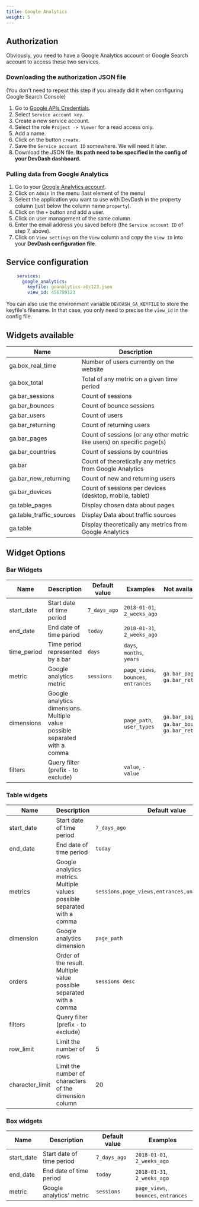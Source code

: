 ```yaml
---
title: Google Analytics
weight: 5 
---
```


## Authorization

Obviously, you need to have a Google Analytics account or Google Search account to access these two services.

### Downloading the authorization JSON file 

(You don't need to repeat this step if you already did it when configuring Google Search Console)

1. Go to [Google APIs Credentials](https://console.developers.google.com/apis/api/webmasters.googleapis.com/credentials).
2. Select `Service account key`.
3. Create a new service account.
4. Select the role `Project -> Viewer` for a read access only.
5. Add a name.
6. Click on the button `create`.
7. Save the `Service account ID` somewhere. We will need it later.
8. Download the JSON file. **Its path need to be specified in the config of your DevDash dashboard.**

### Pulling data from Google Analytics

1. Go to your [Google Analytics account](https://search.google.com/search-console/users).
2. Click on `Admin` in the menu (last element of the menu)
3. Select the application you want to use with DevDash in the property column (just below the column name `property`).
4. Click on the `+` button and add a user.
5. Click on user management of the same column.
6. Enter the email address you saved before (the `Service account ID` of step 7, above).
7. Click on `View settings` on the `View` column and copy the `View ID` into your **DevDash configuration file**.

## Service configuration

```yml
    services:
      google_analytics:
        keyfile: goanalytics-abc123.json
        view_id: 456789123
```

You can also use the environment variable `DEVDASH_GA_KEYFILE` to store the keyfile's filename. In that case, you only need to precise the `view_id` in the config file.

## Widgets available

| Name                           | Description                                                              |
| ------------------------------ | ------------------------------------------------------------------------ |
| ga.box_real_time               | Number of users currently on the website                                 |
| ga.box_total                   | Total of any metric on a given time period                               |
| ga.bar_sessions                | Count of sessions                                                        |
| ga.bar_bounces                 | Count of bounce sessions                                                 |
| ga.bar_users                   | Count of users                                                           |
| ga.bar_returning               | Count of returning users                                                 |
| ga.bar_pages                   | Count of sessions (or any other metric like users) on specific page(s)   |
| ga.bar_countries               | Count of sessions by countries                                           |
| ga.bar                         | Count of theoretically any metrics from Google Analytics                 |
| ga.bar_new_returning           | Count of new and returning users                                         |
| ga.bar_devices                 | Count of sessions per devices (desktop, mobile, tablet)                  |
| ga.table_pages                 | Display chosen data about pages                                          |
| ga.table_traffic_sources       | Display Data about traffic sources                                       |
| ga.table                       | Display theoretically any metrics from Google Analytics                  |

## Widget Options

### Bar Widgets

| Name            | Description                                                                    | Default value     | Examples                                 | Not available for                                        |
| --------------- | -----------------------------------------------------------------------------  | ----------------- | ---------------------------------------- | -------------------------------------------------------- |
| start_date      | Start date of time period                                                      | `7_days_ago`      | `2018-01-01`, `2_weeks_ago`              |                                                          |
| end_date        | End date of time period                                                        | `today`           | `2018-01-31`, `2_weeks_ago`              |                                                          |
| time_period     | Time period represented by a bar                                               | `days`            | `days`, `months`, `years`                |                                                          |
| metric          | Google analytics metric                                                        | `sessions`        | `page_views`, `bounces`, `entrances`     | `ga.bar_pages`, `ga.bar_returning`                       |
| dimensions      | Google analytics dimensions. Multiple value possible separated with a comma    |                   | `page_path`, `user_types`                | `ga.bar_pages`, `ga.bar_bounces`, `ga.bar_returning`     |
| filters         | Query filter (prefix `-` to exclude)                                           |                   | `value`, `-value`                        |                                                          |

### Table widgets

| Name            | Description                                                                    | Default value                                     | Examples                                     | Not used by                |
|-----------------|--------------------------------------------------------------------------------|---------------------------------------------------|----------------------------------------------|----------------------------|
| start_date      | Start date of time period                                                      | `7_days_ago`                                      | `2018-01-01`, `2_weeks_ago`                  |                            |
| end_date        | End date of time period                                                        | `today`                                           | `2018-01-31`, `2_weeks_ago`                  |                            |
| metrics         | Google analytics metrics. Multiple values possible separated with a comma      | `sessions,page_views,entrances,unique_page_views` | `bounces,sessions`, `entrances`              |                            |
| dimension       | Google analytics dimension                                                     | `page_path`                                       | `2018-01-31`, `2_weeks_ago`                  | `ga.table_traffic_sources` |
| orders          | Order of the result. Multiple value possible separated with a comma            | `sessions desc`                                   | `sessions desc,page_views asc`. `page_views` |                            |
| filters         | Query filter (prefix `-` to exclude)                                           |                                                   | `value`, `-value`                            |                            |
| row_limit       | Limit the number of rows                                                       | 5                                                 | 5, 100                                       |                            |
| character_limit | Limit the number of characters of the dimension column                         | 20                                                | 100, 200                                     |                            |

### Box widgets

| Name             | Description                                                                    | Default value   | Examples                               |
|------------------|--------------------------------------------------------------------------------|-----------------|----------------------------------------|
| start_date       | Start date of time period                                                      | `7_days_ago`    | `2018-01-01`, `2_weeks_ago`            |
| end_date         | End date of time period                                                        | `today`         | `2018-01-31`, `2_weeks_ago`            |
| metric           | Google analytics' metric                                                       | `sessions`      | `page_views`, `bounces`, `entrances`   |

